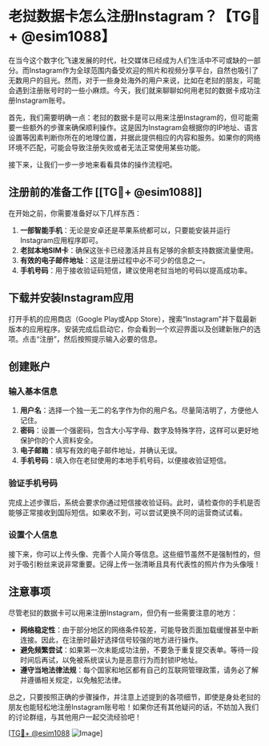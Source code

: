 # 老挝数据卡怎么注册Instagram？【TG💪+ @esim1088】

在当今这个数字化飞速发展的时代，社交媒体已经成为人们生活中不可或缺的一部分。而Instagram作为全球范围内备受欢迎的照片和视频分享平台，自然也吸引了无数用户的目光。然而，对于一些身处海外的用户来说，比如在老挝的朋友，可能会遇到注册账号时的一些小麻烦。今天，我们就来聊聊如何用老挝的数据卡成功注册Instagram账号。

首先，我们需要明确一点：老挝的数据卡是可以用来注册Instagram的，但可能需要一些额外的步骤来确保顺利操作。这是因为Instagram会根据你的IP地址、语言设置等因素判断你所在的地理位置，并据此提供相应的内容和服务。如果你的网络环境不匹配，可能会导致注册失败或者无法正常使用某些功能。

接下来，让我们一步一步地来看看具体的操作流程吧。

## 注册前的准备工作 [[TG💪+ @esim1088]]

在开始之前，你需要准备好以下几样东西：

1. **一部智能手机**：无论是安卓还是苹果系统都可以，只要能安装并运行Instagram应用程序即可。
2. **老挝本地SIM卡**：确保这张卡已经激活并且有足够的余额支持数据流量使用。
3. **有效的电子邮件地址**：这是注册过程中必不可少的信息之一。
4. **手机号码**：用于接收验证码短信，建议使用老挝当地的号码以提高成功率。

## 下载并安装Instagram应用

打开手机的应用商店（Google Play或App Store），搜索“Instagram”并下载最新版本的应用程序。安装完成后启动它，你会看到一个欢迎界面以及创建新账户的选项。点击“注册”，然后按照提示输入必要的信息。

## 创建账户

### 输入基本信息

1. **用户名**：选择一个独一无二的名字作为你的用户名。尽量简洁明了，方便他人记住。
2. **密码**：设置一个强密码，包含大小写字母、数字及特殊字符，这样可以更好地保护你的个人资料安全。
3. **电子邮箱**：填写有效的电子邮件地址，并确认无误。
4. **手机号码**：填入你在老挝使用的本地手机号码，以便接收验证短信。

### 验证手机号码

完成上述步骤后，系统会要求你通过短信接收验证码。此时，请检查你的手机是否能够正常接收到国际短信。如果收不到，可以尝试更换不同的运营商试试看。

### 设置个人信息

接下来，你可以上传头像、完善个人简介等信息。这些细节虽然不是强制性的，但对于吸引粉丝来说非常重要。记得上传一张清晰且具有代表性的照片作为头像哦！

## 注意事项

尽管老挝的数据卡可以用来注册Instagram，但仍有一些需要注意的地方：

- **网络稳定性**：由于部分地区的网络条件较差，可能导致页面加载缓慢甚至中断连接。因此，在注册时最好选择信号较强的地方进行操作。
- **避免频繁尝试**：如果第一次未能成功注册，不要急于重复提交表单。等待一段时间后再试，以免被系统误认为是恶意行为而封锁IP地址。
- **遵守当地法律法规**：每个国家和地区都有自己的互联网管理政策，请务必了解并遵循相关规定，以免触犯法律。

总之，只要按照正确的步骤操作，并注意上述提到的各项细节，即使是身处老挝的朋友也能轻松地注册Instagram账号啦！如果你还有其他疑问的话，不妨加入我们的讨论群组，与其他用户一起交流经验吧！

[[TG💪+ @esim1088](https://t.me/s/esim1088) ![Image](https://i.postimg.cc/4NQfJmqS/Snipaste-2025-05-13-00-14-12.png)]